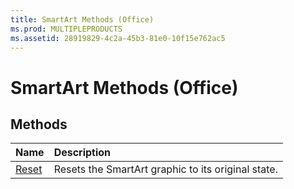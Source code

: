 ```yaml
---
title: SmartArt Methods (Office)
ms.prod: MULTIPLEPRODUCTS
ms.assetid: 28919829-4c2a-45b3-81e0-10f15e762ac5
---
```



# SmartArt Methods (Office)

## Methods



|**Name**|**Description**|
|:-----|:-----|
|[Reset](smartart-reset-method-office.md)|Resets the SmartArt graphic to its original state.|

